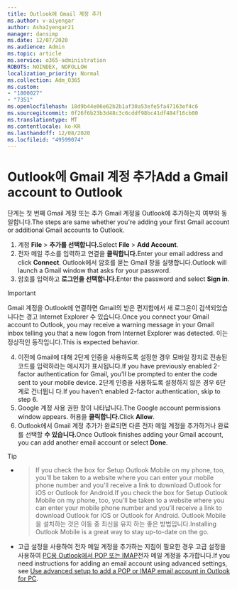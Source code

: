 ```yaml
---
title: Outlook에 Gmail 계정 추가
ms.author: v-aiyengar
author: AshaIyengar21
manager: dansimp
ms.date: 12/07/2020
ms.audience: Admin
ms.topic: article
ms.service: o365-administration
ROBOTS: NOINDEX, NOFOLLOW
localization_priority: Normal
ms.collection: Adm_O365
ms.custom:
- "1800027"
- "7351"
ms.openlocfilehash: 18d9b44e06e62b2b1af30a53efe5fa47163ef4c6
ms.sourcegitcommit: 0f26f6b23b3d48c3c6cddf98bc41df484f16cb00
ms.translationtype: MT
ms.contentlocale: ko-KR
ms.lasthandoff: 12/08/2020
ms.locfileid: "49599074"
---
```

# <a name="add-a-gmail-account-to-outlook"></a><span data-ttu-id="ef11d-102">Outlook에 Gmail 계정 추가</span><span class="sxs-lookup"><span data-stu-id="ef11d-102">Add a Gmail account to Outlook</span></span>

<span data-ttu-id="ef11d-103">단계는 첫 번째 Gmail 계정 또는 추가 Gmail 계정을 Outlook에 추가하는지 여부와 동일합니다.</span><span class="sxs-lookup"><span data-stu-id="ef11d-103">The steps are same whether you're adding your first Gmail account or additional Gmail accounts to Outlook.</span></span>

1. <span data-ttu-id="ef11d-104">계정 **File**  >  **추가를 선택합니다.**</span><span class="sxs-lookup"><span data-stu-id="ef11d-104">Select **File** > **Add Account**.</span></span>
1. <span data-ttu-id="ef11d-105">전자 메일 주소를 입력하고 연결을 **클릭합니다.**</span><span class="sxs-lookup"><span data-stu-id="ef11d-105">Enter your email address and click **Connect**.</span></span> <span data-ttu-id="ef11d-106">Outlook에서 암호를 묻는 Gmail 창을 실행합니다.</span><span class="sxs-lookup"><span data-stu-id="ef11d-106">Outlook will launch a Gmail window that asks for your password.</span></span> 
1. <span data-ttu-id="ef11d-107">암호를 입력하고 **로그인을 선택합니다.**</span><span class="sxs-lookup"><span data-stu-id="ef11d-107">Enter the password and select **Sign in**.</span></span>
> [!IMPORTANT]
> <span data-ttu-id="ef11d-108">Gmail 계정을 Outlook에 연결하면 Gmail의 받은 편지함에서 새 로그온이 검색되었습니다는 경고 Internet Explorer 수 있습니다.</span><span class="sxs-lookup"><span data-stu-id="ef11d-108">Once you connect your Gmail account to Outlook, you may receive a warning message in your Gmail inbox telling you that a new logon from Internet Explorer was detected.</span></span> <span data-ttu-id="ef11d-109">이는 정상적인 동작입니다.</span><span class="sxs-lookup"><span data-stu-id="ef11d-109">This is expected behavior.</span></span>
4. <span data-ttu-id="ef11d-110">이전에 Gmail에 대해 2단계 인증을 사용하도록 설정한 경우 모바일 장치로 전송된 코드를 입력하라는 메시지가 표시됩니다.</span><span class="sxs-lookup"><span data-stu-id="ef11d-110">If you have previously enabled 2-factor authentication for Gmail, you'll be prompted to enter the code sent to your mobile device.</span></span> <span data-ttu-id="ef11d-111">2단계 인증을 사용하도록 설정하지 않은 경우 6단계로 건너뜁니 다.</span><span class="sxs-lookup"><span data-stu-id="ef11d-111">If you haven't enabled 2-factor authentication, skip to step 6.</span></span>
1. <span data-ttu-id="ef11d-112">Google 계정 사용 권한 창이 나타납니다.</span><span class="sxs-lookup"><span data-stu-id="ef11d-112">The Google account permissions window appears.</span></span> <span data-ttu-id="ef11d-113">허용을 **클릭합니다.**</span><span class="sxs-lookup"><span data-stu-id="ef11d-113">Click **Allow**.</span></span>
1. <span data-ttu-id="ef11d-114">Outlook에서 Gmail 계정 추가가 완료되면 다른 전자 메일 계정을 추가하거나 완료를 선택할 **수 있습니다.**</span><span class="sxs-lookup"><span data-stu-id="ef11d-114">Once Outlook finishes adding your Gmail account, you can add another email account or select **Done**.</span></span>
> [!TIP]
- > <span data-ttu-id="ef11d-115">If you check the box for Setup Outlook Mobile on my phone, too, you'll be taken to a website where you can enter your mobile phone number and you'll receive a link to download Outlook for iOS or Outlook for Android.</span><span class="sxs-lookup"><span data-stu-id="ef11d-115">If you check the box for Setup Outlook Mobile on my phone, too, you'll be taken to a website where you can enter your mobile phone number and you'll receive a link to download Outlook for iOS or Outlook for Android.</span></span> <span data-ttu-id="ef11d-116">Outlook Mobile을 설치하는 것은 이동 중 최신을 유지 하는 좋은 방법입니다.</span><span class="sxs-lookup"><span data-stu-id="ef11d-116">Installing Outlook Mobile is a great way to stay up-to-date on the go.</span></span>
- <span data-ttu-id="ef11d-117">고급 설정을 사용하여 전자 메일 계정을 추가하는 지침이 필요한 경우 고급 설정을 사용하여 [PC용 Outlook에서 POP 또는 IMAP](https://support.microsoft.com/office/change-or-update-email-account-settings-in-outlook-for-windows-560a9065-3c3a-4ec5-a24f-cdb9a8d622a2#bkmk_advanced)전자 메일 계정을 추가합니다.</span><span class="sxs-lookup"><span data-stu-id="ef11d-117">If you need instructions for adding an email account using advanced settings, see [Use advanced setup to add a POP or IMAP email account in Outlook for PC](https://support.microsoft.com/office/change-or-update-email-account-settings-in-outlook-for-windows-560a9065-3c3a-4ec5-a24f-cdb9a8d622a2#bkmk_advanced).</span></span>
